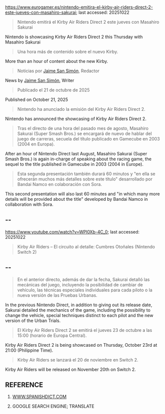 https://www.eurogamer.es/nintendo-emitira-el-kirby-air-riders-direct-2-este-jueves-con-masahiro-sakurai; last accessed: 20251022

> Nintendo emitirá el Kirby Air Riders Direct 2 este jueves con Masahiro Sakurai

Nintendo is showcasing Kirby Air Riders Direct 2 this Thursday with Masahiro Sakurai

> Una hora más de contenido sobre el nuevo Kirby.

More than an hour of content about the new Kirby. 

> Noticias por [Jaime San Simón](https://www.eurogamer.es/authors/jaime-san-simon), Redactor

News by [Jaime San Simón](https://www.eurogamer.es/authors/jaime-san-simon), Writer

> Publicado el 21 de octubre de 2025

Published on October 21, 2025

> Nintendo ha anunciado la emisión del Kirby Air Riders Direct 2.

Nintendo has announced the showcasing of Kirby Air Riders Direct 2.

> Tras el directo de una hora del pasado mes de agosto, Masahiro Sakurai (Super Smash Bros.) se encargará de nuevo de hablar del juego de carreras, secuela del título publicado en Gamecube en 2003 (2004 en Europa).

After an hour of Nintendo Direct last August, Masahiro Sakurai (Super Smash Bros.) is again in-charge of speaking about the racing game, the sequel to the title published in Gamecube in 2003 (2004 in Europe).

> Esta segunda presentación también durará 60 minutos y "en ella se ofrecerán muchos más detalles sobre este título" desarrollado por Bandai Namco en colaboración con Sora. 

This second presentation will also last 60 minutes and "in which many more details will be provided about the title" developed by Bandai Namco in collaboration with Sora.

## --

https://www.youtube.com/watch?v=WPl0Xb-4C_0; last accessed: 20251022

> Kirby Air Riders – El circuito al detalle: Cumbres Otoñales (Nintendo Switch 2) 

## --

> En el anterior directo, además de dar la fecha, Sakurai detalló las mecánicas del juego, incluyendo la posibilidad de cambiar de vehículo, las técnicas especiales individuales para cada piloto o la nueva versión de las Pruebas Urbanas.

In the previous Nintendo Direct, in addition to giving out its release date, Sakurai detailed the mechanics of the game, including the possibility to change the vehicle, special techniques distinct to each pilot and the new version of the Urban Trials.

> El Kirby Air Riders Direct 2 se emitirá el jueves 23 de octubre a las 15:00 (horario de Europa Central).

Kirby Air Riders Direct 2 is being showcased on Thursday, October 23rd at 21:00 (Philippine Time).

> Kirby Air Riders se lanzará el 20 de noviembre en Switch 2. 

Kirby Air Riders will be released on November 20th on Switch 2.

## REFERENCE

1) [WWW.SPANISHDICT.COM](https://www.spanishdict.com)

2) GOOGLE SEARCH ENGINE; TRANSLATE
